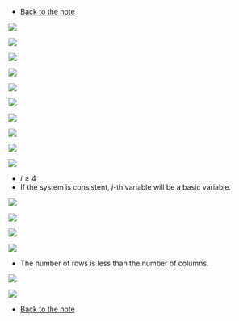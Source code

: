 * [Back to the note](./note.md)

![](./images/ex001.png)

![](./images/ex011.png)

![](./images/ex017.png)

![](./images/ex027.png)

![](./images/ex035.png)

![](./images/ex040.png)

![](./images/ex043.png)

![](./images/ex045.png)

![](./images/ex048.png)

![](./images/ex050.png)
* $i \ge 4$
* If the system is consistent, $j$-th variable will be a basic variable.

![](./images/ex053.png)

![](./images/ex064.png)

![](./images/ex073.png)

![](./images/ex079.png)
* The number of rows is less than the number of columns.

![](./images/ex084.png)

![](./images/ex086.png)


* [Back to the note](./note.md)
